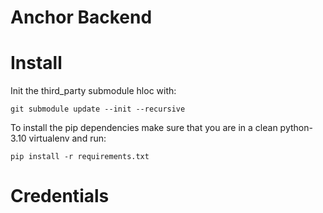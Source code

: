# Anchor Backend

# Install 

Init the third_party submodule hloc with: 
```
git submodule update --init --recursive
```

To install the pip dependencies make sure that you are in a clean python-3.10 virtualenv and run:
```
pip install -r requirements.txt
```

# Credentials

